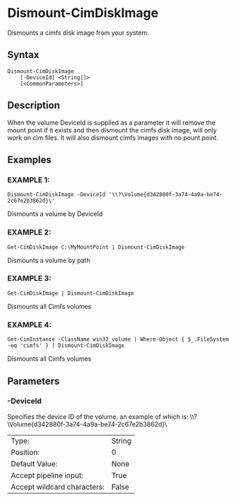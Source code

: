 # Dismount-CimDiskImage        
        
Dismounts a cimfs disk image from your system.

## Syntax

```
Dismount-CimDiskImage 
    [-DeviceId] <String[]> 
    [<CommonParameters>]
```

## Description
When the volume DeviceId is supplied as a parameter it will remove the mount point if it exists and then dismount the cimfs disk image, will only work on cim files.  It will also dismount cimfs images with no pount point.

## Examples


### EXAMPLE 1:

```
Dismount-CimDiskImage -DeviceId '\\?\Volume{d342880f-3a74-4a9a-be74-2c67e2b3862d}\'
```

Dismounts a volume by DeviceId

### EXAMPLE 2:

```
Get-CimDiskImage C:\MyMountPoint | Dismount-CimDiskImage
```

Dismounts a volume by path

### EXAMPLE 3:

```
Get-CimDiskImage | Dismount-CimDiskImage
```
Dismounts all Cimfs volumes

### EXAMPLE 4:

```
Get-CimInstance -ClassName win32_volume | Where-Object { $_.FileSystem -eq 'cimfs' } | Dismount-CimDiskImage
```
Dismounts all Cimfs volumes

## Parameters

### -DeviceId

Specifies the device ID of the volume, an example of which is: \\\\?\Volume{d342880f-3a74-4a9a-be74-2c67e2b3862d}\


|  | |
|---|---|
| Type:    | String |
| Position: | 0 |
| Default Value: | None |
| Accept pipeline input: | True |
| Accept wildcard characters: | False |
